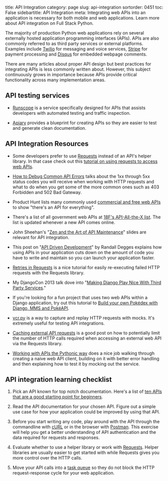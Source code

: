 title: API Integration
category: page
slug: api-integration
sortorder: 0451
toc: False
sidebartitle: API Integration
meta: Integrating web APIs into an application is necessary for both mobile and web applications. Learn more about API integration on Full Stack Python.


The majority of production Python web applications rely on several
externally hosted application programming interfaces (APIs). APIs are also
commonly referred to as third party services or external platforms. 
Examples include [Twilio](https://www.twilio.com/docs/) for messaging and 
voice services, [Stripe](https://stripe.com/docs/api) for payment processing 
and [Disqus](https://disqus.com/api/docs/) for embedded webpage comments.

There are many articles about proper API design but best practices for 
integrating APIs is less commonly written about. However, this subject 
continuously grows in importance because APIs provide critical functionality
across many implementation areas.


## API testing services
* [Runscope](https://www.runscope.com/) is a service specifically designed
  for APIs that assists developers with automated testing and traffic
  inspection.

* [Apiary](https://apiary.io/) provides a blueprint for creating APIs so
  they are easier to test and generate clean documentation.


## API Integration Resources
* Some developers prefer to use 
  [Requests](http://docs.python-requests.org/en/latest/) instead of an API's 
  helper library. In that case check out this 
  [tutorial on using requests to access web APIs](http://engineering.hackerearth.com/2014/08/21/python-requests-module/).

* [How to Debug Common API Errors](https://blog.runscope.com/posts/how-to-debug-common-api-errors)
  talks about the 1xx through 5xx status codes you will receive when working
  with HTTP requests and what to do when you get some of the more common 
  ones such as 403 Forbidden and 502 Bad Gateway.

* Product Hunt lists many commonly used 
  [commercial and free web APIs](https://www.producthunt.com/e/an-api-for-everything)
  to show "there's an API for everything".

* There's a list of all government web APIs at 
  [18F's API-All-the-X list](http://18f.github.io/API-All-the-X/). The list
  is updated whenever a new API comes online.

* John Sheehan's 
  "[Zen and the Art of API Maintenance](https://speakerdeck.com/johnsheehan/zen-and-the-art-of-api-maintenance)"
  slides are relevant for API integration.

* This post on 
  "[API Driven Development](https://stormpath.com/blog/api-driven-development/)"
  by Randall Degges explains how using APIs in your application cuts down
  on the amount of code you have to write and maintain so you can launch your
  application faster.

* [Retries in Requests](http://www.coglib.com/~icordasc/blog/2014/12/retries-in-requests.html)
  is a nice tutorial for easily re-executing failed HTTP requests with the
  Requests library.

* My DjangoCon 2013 talk dove into 
  "[Making Django Play Nice With Third Party Services](http://www.youtube.com/watch?v=iGP8DQIqxXs)."

* If you're looking for a fun project that uses two web APIs within a 
  Django application, try out this tutorial to 
  [Build your own Pokédex with Django, MMS and PokéAPI](https://www.twilio.com/blog/2014/11/build-your-own-pokedex-with-django-mms-and-pokeapi.html).

* [vcr.py](https://www.brianthicks.com/2014/12/01/test-apis-properly-with-vcr-py/)
  is a way to capture and replay HTTP requests with mocks. It's extremely
  useful for testing API integrations.

* [Caching external API requests](https://realpython.com/blog/python/caching-external-api-requests/)
  is a good post on how to potentially limit the number of HTTP calls 
  required when accessing an external web API via the Requests library.

* [Working with APIs the Pythonic way](https://medium.com/@hakibenita/working-with-apis-the-pythonic-way-484784ed1ce0)
  does a nice job walking through creating a naive web API client, building on
  it with better error handling and then explaining how to test it by mocking
  out the service.


## API integration learning checklist
1. Pick an API known for top notch documentation. Here's a list of 
   [ten APIs that are a good starting point for beginners](https://medium.com/she-hacks-hacker-academy/4d3c43be9386).

1. Read the API documentation for your chosen API. Figure out a simple 
   use case for how your application could be improved by using that API.

1. Before you start writing any code, play around with the API through the 
   commandline with [cURL](http://curl.haxx.se/) or in the browser with 
   [Postman](http://www.getpostman.com/). This exercise will help you get 
   a better understanding of API authentication and the data required for 
   requests and responses.

1. Evaluate whether to use a helper library or work with 
   [Requests](http://docs.python-requests.org/en/latest/). Helper libraries 
   are usually easier to get started with while Requests gives you more 
   control over the HTTP calls.

1. Move your API calls into a [task queue](/task-queues.html) so they do not 
   block the HTTP request-response cycle for your web application.

